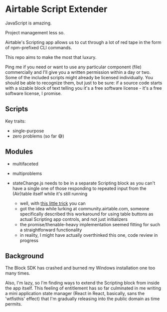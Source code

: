 # Airtable Script Extender

JavaScript is amazing. 

Project management less so. 

Airtable's Scripting app allows us to cut through a lot of red tape in the form of npm-prefixed CLI commands.

This repo aims to make the most that luxury.

Ping me if you need or want to use any particular component (file) commercially and I'll give you a written permission within a day or two.
Some of the included scripts might already be licensed individually.
You should be able to recognize them, but just to be sure: if a source code starts with a sizable block of text telling you it's a
free software license - it's a free software license, I promise.

## Scripts
Key traits:
- single-purpose
- zero problems (so far 😅)

## Modules

- multifaceted
- multiproblems

- stateChange.js needs to be in a separate Scripting block as you can't have a single one of those responding to repeated input from the (Air)table itself while it's still running
    - well, with [this little trick](https://github.com/dddominikk/airtable-script-extender/blob/main/modules/stateChange.js) you can
    - got the idea while lurking at community.airtable.com, someone specifically described this workaround for using table buttons as actual Scripting app controls, and not just      initializers
    - the promise/thenable-heavy implementation seemed fitting for such a straightforward functionality
    - in reality, I might have actually overthinked this one, code review in progress
     

## Background

The Block SDK has crashed and burned my Windows installation one too many times.

Also, I'm lazy, so I'm finding ways to extend the Scripting block from inside the app itself. This feeling of entitlement has so far culminated in me writing a mini application state manager (React in React, basically, sans the 'wtfisthis' effect) that I'm gradually releasing into the public domain as time permits.
